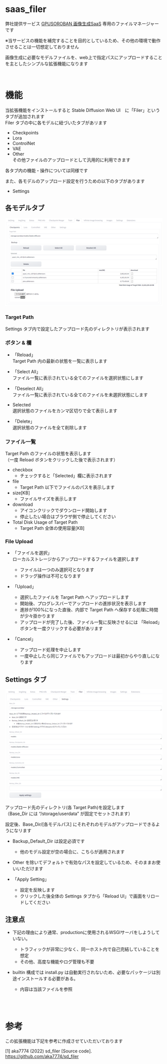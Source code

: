 # saas_filer
弊社提供サービス [GPUSOROBAN 画像生成SaaS](https://imagegen.highreso.jp/) 専用のファイルマネージャーです

※当サービスの機能を補完することを目的としているため、その他の環境で動作させることは一切想定しておりません

画像生成に必要なモデルファイルを、web上で指定パスにアップロードすることを主としたシンプルな拡張機能になります

<br>

# 機能

当拡張機能をインストールすると Stable Diffusion Web UI　に「Filer」というタブが追加されます  
Filer タブの中に各モデルに紐づいたタブがあリます  
- Checkpoints
- Lora
- ControlNet
- VAE
- Other  
その他ファイルのアップロードとして汎用的に利用できます

各タブ内の機能・操作については同様です

また、各モデルのアップロード設定を行うための以下のタブがあります
- Settings


## 各モデルタブ

![Checkpoints tab](image/Checkpoints.png)

### Target Path  
Settings タブ内で設定したアップロード先のディレクトリが表示されます

### ボタン & 欄

- 「Reload」  
Target Path 内の最新の状態を一覧に表示します

- 「Select All」  
ファイル一覧に表示されている全てのファイルを選択状態にします

- 「Deselect All」  
ファイル一覧に表示されている全てのファイルを未選択状態にします

- Selected  
選択状態のファイルをカンマ区切りで全て表示します

- 「Delete」  
選択状態のファイルを全て削除します

### ファイル一覧
Target Path のファイルの状態を表示します  
（一度 Reload ボタンをクリックした後で表示されます）

  - checkbox
    - チェックすると「Selected」欄に表示されます
  - file
    - Target Path 以下でファイルのパスを表示します
  - size[KB]
    - ファイルサイズを表示します
  - download
    - アイコンクリックでダウンロード開始します
    - 停止したい場合はブラウザ側で停止してください
  - Total Disk Usage of Target Path
    - Target Path 全体の使用容量[KB]

### File Upload
- 「ファイルを選択」  
ローカルストレージからアップロードするファイルを選択します
  - ファイルは一つのみ選択可となります
  - ドラッグ操作は不可となります

- 「Upload」
  - 選択したファイルを Target Path へアップロードします  
  - 開始後、プログレスバーでアップロードの進捗状況を表示します  
  - 進捗が100%になった直後、内部で Target Path へ保存する処理に時間が少々掛かります  
  - アップロードが完了した後、ファイル一覧に反映させるには 「Reload」ボタンを一度クリックする必要があリます

- 「Cancel」
  - アップロード処理を中止します
  - 一度中止したら同じファイルでもアップロードは最初からやり直しになります

## Settings タブ

![Settings tab](image/Settings.png)

アップロード先のディレクトリ(各 Target Path)を設定します  
（Base_Dir には “/storage/userdata” が固定でセットされます）  

設定後、Base_Dir/[各モデルパス] にそれぞれのモデルがアップロードできるようになリます

- Backup_Default_Dir は設定必須です
  - 他のモデル設定が空の場合に、こちらが適用されます
- Other を除いてデフォルトで有効なパスを設定しているため、そのままお使いいただけます

- 「Apply Setting」  
  - 設定を反映します  
  - クリックした後全体の Settings タブから「Reload UI」で画面をリロードしてください

## 注意点
- 下記の理由により通常、productionに使用されるWSGIサーバをしようしていない。
  - トラフィックが非常に少なく、同一ホスト内で自己完結していることを想定
  - その他、高度な機能やログ管理も不要

- builtin 構成では install.py は自動実行されないため、必要なパッケージは別途インストールする必要がある。
  - 内容は当該ファイルを参照

<br><br>

# 参考
この拡張機能は下記を参考に作成させていただいております

[1] aka7774 (2022) sd_filer [Source code].  
https://github.com/aka7774/sd_filer
